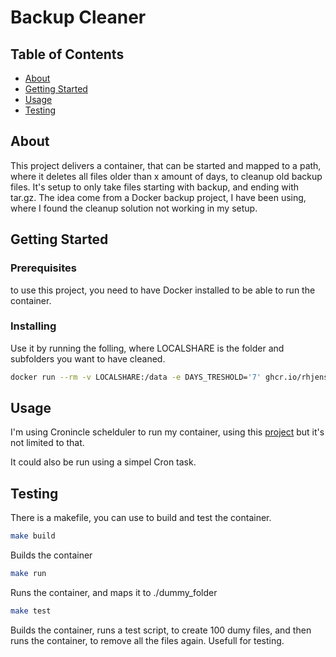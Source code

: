 # Backup Cleaner

## Table of Contents

- [About](#about)
- [Getting Started](#getting_started)
- [Usage](#usage)
- [Testing](#testing)

## About <a name = "about"></a>

This project delivers a container, that can be started and mapped to a path, where it deletes all files older than x amount of days, to cleanup old backup files. It's setup to only take files starting with backup, and ending with tar.gz.
The idea come from a Docker backup project, I have been using, where I found the cleanup solution not working in my setup.

## Getting Started <a name = "getting_started"></a>


### Prerequisites

to use this project, you need to have Docker installed to be able to run the container.

### Installing

Use it by running the folling, where LOCALSHARE is the folder and subfolders you want to have cleaned.

```bash
docker run --rm -v LOCALSHARE:/data -e DAYS_TRESHOLD='7' ghcr.io/rhjensen79/backup-cleaner:latest
```

## Usage <a name = "usage"></a>

I'm using Cronincle schelduler to run my container, using this [project](https://github.com/bluet/docker-cronicle-docker) but it's not limited to that.

It could also be run using a simpel Cron task.

## Testing

There is a makefile, you can use to build and test the container.

```bash
make build
```

Builds the container

```bash
make run
```

Runs the container, and maps it to ./dummy_folder

```bash
make test
```

Builds the container, runs a test script, to create 100 dumy files, and then runs the container, to remove all the files again.
Usefull for testing.